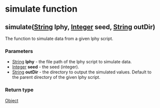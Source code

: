 simulate function
=================
simulate([String](../types/String.md) **lphy**, [Integer](../types/Integer.md) **seed**, [String](../types/String.md) **outDir**)
---------------------------------------------------------------------------------------------------------------------------------

The function to simulate data from a given lphy script.

### Parameters

- [String](../types/String.md) **lphy** - the file path of the lphy script to simulate data.
- [Integer](../types/Integer.md) **seed** - the seed (integer).
- [String](../types/String.md) **outDir** - the directory to output the simulated values. Default to the parent directory of the given lphy script.

### Return type

[Object](../types/Object.md)



